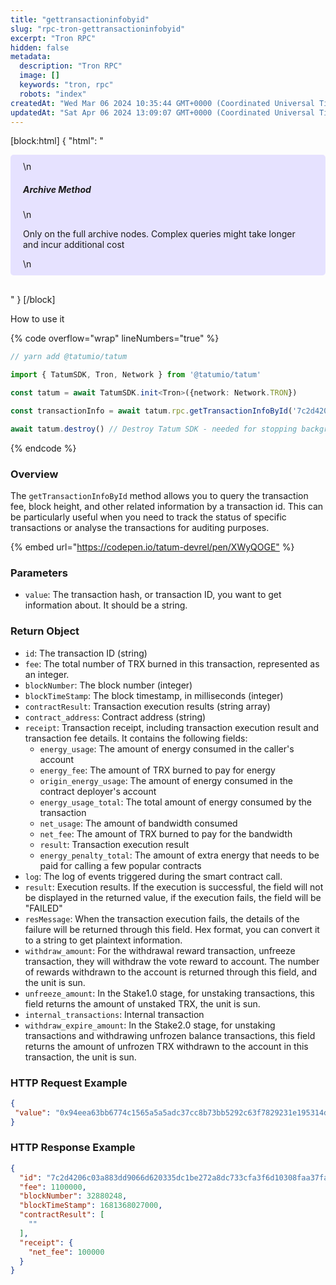 ```yaml
---
title: "gettransactioninfobyid"
slug: "rpc-tron-gettransactioninfobyid"
excerpt: "Tron RPC"
hidden: false
metadata: 
  description: "Tron RPC"
  image: []
  keywords: "tron, rpc"
  robots: "index"
createdAt: "Wed Mar 06 2024 10:35:44 GMT+0000 (Coordinated Universal Time)"
updatedAt: "Sat Apr 06 2024 13:09:07 GMT+0000 (Coordinated Universal Time)"
---
```

[block:html]
{
  "html": "<div style="padding: 10px 20px; border-radius: 5px; background-color: #e6e2ff; margin: 0 0 30px 0;">\n  <h5>Archive Method</h5>\n  <p>Only on the full archive nodes. Complex queries might take longer and incur additional cost</p>\n</div>"
}
[/block]


How to use it

{% code overflow="wrap" lineNumbers="true" %}

```typescript
// yarn add @tatumio/tatum

import { TatumSDK, Tron, Network } from '@tatumio/tatum'

const tatum = await TatumSDK.init<Tron>({network: Network.TRON})

const transactionInfo = await tatum.rpc.getTransactionInfoById('7c2d4206c03a883dd9066d920335dc1be272a8dc733cfa3f6d10308faa37facc')

await tatum.destroy() // Destroy Tatum SDK - needed for stopping background jobs
```

{% endcode %}

### Overview

The `getTransactionInfoById` method allows you to query the transaction fee, block height, and other related information by a transaction id. This can be particularly useful when you need to track the status of specific transactions or analyse the transactions for auditing purposes.

{% embed url="<https://codepen.io/tatum-devrel/pen/XWyQOGE"> %}

### Parameters

- `value`: The transaction hash, or transaction ID, you want to get information about. It should be a string.

### Return Object

- `id`: The transaction ID (string)
- `fee`: The total number of TRX burned in this transaction, represented as an integer.
- `blockNumber`: The block number (integer)
- `blockTimeStamp`: The block timestamp, in milliseconds (integer)
- `contractResult`: Transaction execution results (string array)
- `contract_address`: Contract address (string)
- `receipt`: Transaction receipt, including transaction execution result and transaction fee details. It contains the following fields:
  - `energy_usage`: The amount of energy consumed in the caller's account
  - `energy_fee`: The amount of TRX burned to pay for energy
  - `origin_energy_usage`: The amount of energy consumed in the contract deployer's account
  - `energy_usage_total`: The total amount of energy consumed by the transaction
  - `net_usage`: The amount of bandwidth consumed
  - `net_fee`: The amount of TRX burned to pay for the bandwidth
  - `result`: Transaction execution result
  - `energy_penalty_total`: The amount of extra energy that needs to be paid for calling a few popular contracts
- `log`: The log of events triggered during the smart contract call.
- `result`: Execution results. If the execution is successful, the field will not be displayed in the returned value, if the execution fails, the field will be "FAILED"
- `resMessage`: When the transaction execution fails, the details of the failure will be returned through this field. Hex format, you can convert it to a string to get plaintext information.
- `withdraw_amount`: For the withdrawal reward transaction, unfreeze transaction, they will withdraw the vote reward to account. The number of rewards withdrawn to the account is returned through this field, and the unit is sun.
- `unfreeze_amount`: In the Stake1.0 stage, for unstaking transactions, this field returns the amount of unstaked TRX, the unit is sun.
- `internal_transactions`: Internal transaction
- `withdraw_expire_amount`: In the Stake2.0 stage, for unstaking transactions and withdrawing unfrozen balance transactions, this field returns the amount of unfrozen TRX withdrawn to the account in this transaction, the unit is sun.

### HTTP Request Example

```json
{
 "value": "0x94eea63bb6774c1565a5a5adc37cc8b73bb5292c63f7829231e195314d338b98",
}
```

### HTTP Response Example

```json
{
  "id": "7c2d4206c03a883dd9066d620335dc1be272a8dc733cfa3f6d10308faa37facc",
  "fee": 1100000,
  "blockNumber": 32880248,
  "blockTimeStamp": 1681368027000,
  "contractResult": [
    ""
  ],
  "receipt": {
    "net_fee": 100000
  }
}
```
